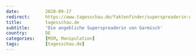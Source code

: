 ```yaml
---
date:          2020-09-17
redirect:      https://www.tagesschau.de/faktenfinder/superspreaderin-garmisch-corona-101.html
title:         tagesschau.de
subtitle:      'Die angebliche Superspreaderin von Garmisch'
country:       DE
categories:    [MSM, Manipulation]
tags:          [tagesschau.de]
---
```

